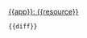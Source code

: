 [{{app}}: {{resource}}](https://github.com/cern-sis/kubernetes/blob/master_output/{{filepath}})

```diff
{{diff}}
```

